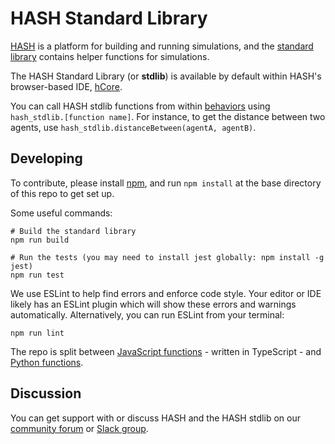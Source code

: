 # HASH Standard Library
[HASH](https://hash.ai) is a platform for building and running simulations, and the [standard library](https://docs.hash.ai/core/libraries) contains helper functions for simulations.

The HASH Standard Library (or **stdlib**) is available by default within HASH's browser-based IDE, [hCore](https://hash.ai/platform/core).

You can call HASH stdlib functions from within [behaviors](https://docs.hash.ai/core/behaviors) using `hash_stdlib.[function name]`. For instance, to get the distance between two agents, use `hash_stdlib.distanceBetween(agentA, agentB)`.

## Developing

To contribute, please install [npm](https://www.npmjs.com/get-npm), and run `npm install` at the base directory of this repo to get set up.

Some useful commands:
```
# Build the standard library
npm run build

# Run the tests (you may need to install jest globally: npm install -g jest)
npm run test
```

We use ESLint to help find errors and enforce code style. Your editor or IDE likely has an ESLint plugin which will show these errors and warnings automatically. Alternatively, you can run ESLint from your terminal:
```
npm run lint
```

The repo is split between [JavaScript functions](https://github.com/hashintel/stdlib/tree/master/stdlib/ts) - written in TypeScript - and [Python functions](https://github.com/hashintel/stdlib/tree/master/stdlib/py).

## Discussion
You can get support with or discuss HASH and the HASH stdlib on our [community forum](https://community.hash.ai/) or [Slack group](https://hash.ai/slack).
